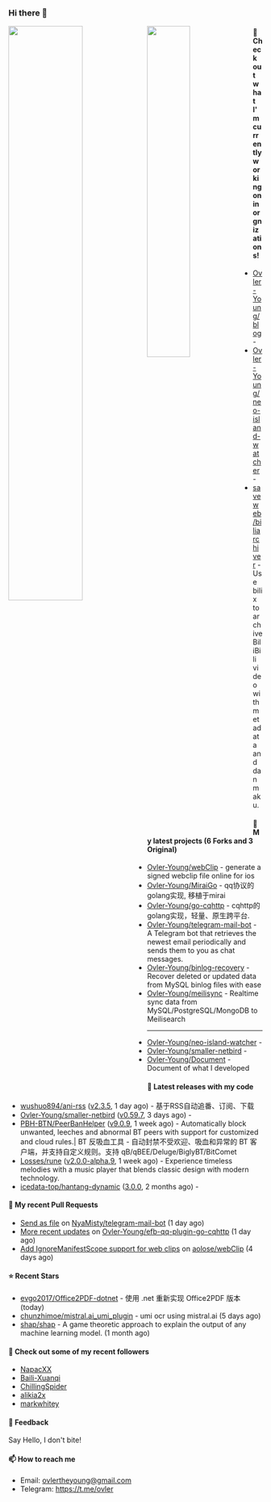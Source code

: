 ### Hi there 👋

<img align="left" width="54%" src="https://github-readme-stats-mauve-one-69.vercel.app/api?username=Ovler-Young&theme=dark&count_private=true&show_icons=true" />
<img align="left" width="41%" src="https://github-readme-stats-mauve-one-69.vercel.app/api/top-langs/?username=Ovler-Young&layout=compact&theme=dark&include_all_commits=true&count_private=true" />

#### 👷 Check out what I'm currently working on in orgnizations!

- [Ovler-Young/blog](https://github.com/Ovler-Young/blog) - 
- [Ovler-Young/neo-island-watcher](https://github.com/Ovler-Young/neo-island-watcher) - 
- [saveweb/biliarchiver](https://github.com/saveweb/biliarchiver) -  Use bilix to archive BiliBili video with metadata and danmaku.

#### 🌱 My latest projects (6 Forks and 3 Original)

- [Ovler-Young/webClip](https://github.com/Ovler-Young/webClip) - generate a signed webclip file online for ios 
- [Ovler-Young/MiraiGo](https://github.com/Ovler-Young/MiraiGo) - qq协议的golang实现, 移植于mirai
- [Ovler-Young/go-cqhttp](https://github.com/Ovler-Young/go-cqhttp) - cqhttp的golang实现，轻量、原生跨平台.
- [Ovler-Young/telegram-mail-bot](https://github.com/Ovler-Young/telegram-mail-bot) - A Telegram bot that retrieves the newest email periodically and sends them to you as chat messages.
- [Ovler-Young/binlog-recovery](https://github.com/Ovler-Young/binlog-recovery) - Recover deleted or updated data from MySQL binlog files with ease
- [Ovler-Young/meilisync](https://github.com/Ovler-Young/meilisync) - Realtime sync data from MySQL/PostgreSQL/MongoDB to Meilisearch
- ---

- [Ovler-Young/neo-island-watcher](https://github.com/Ovler-Young/neo-island-watcher) - 
- [Ovler-Young/smaller-netbird](https://github.com/Ovler-Young/smaller-netbird) - 
- [Ovler-Young/Document](https://github.com/Ovler-Young/Document) - Document of what I developed

#### 🔭 Latest releases with my code

- [wushuo894/ani-rss](https://github.com/wushuo894/ani-rss) ([v2.3.5](https://github.com/wushuo894/ani-rss/releases/tag/v2.3.5), 1 day ago) - 基于RSS自动追番、订阅、下载
- [Ovler-Young/smaller-netbird](https://github.com/Ovler-Young/smaller-netbird) ([v0.59.7](https://github.com/Ovler-Young/smaller-netbird/releases/tag/v0.59.7), 3 days ago) - 
- [PBH-BTN/PeerBanHelper](https://github.com/PBH-BTN/PeerBanHelper) ([v9.0.9](https://github.com/PBH-BTN/PeerBanHelper/releases/tag/v9.0.9), 1 week ago) - Automatically block unwanted, leeches and abnormal BT peers with support for customized and cloud rules.| BT 反吸血工具 - 自动封禁不受欢迎、吸血和异常的 BT 客户端，并支持自定义规则。支持 qB/qBEE/Deluge/BiglyBT/BitComet
- [Losses/rune](https://github.com/Losses/rune) ([v2.0.0-alpha.9](https://github.com/Losses/rune/releases/tag/v2.0.0-alpha.9), 1 week ago) - Experience timeless melodies with a music player that blends classic design with modern technology.
- [icedata-top/hantang-dynamic](https://github.com/icedata-top/hantang-dynamic) ([3.0.0](https://github.com/icedata-top/hantang-dynamic/releases/tag/3.0.0), 2 months ago) - 

#### 🔨 My recent Pull Requests

- [Send as file](https://github.com/NyaMisty/telegram-mail-bot/pull/3) on [NyaMisty/telegram-mail-bot](https://github.com/NyaMisty/telegram-mail-bot) (1 day ago)
- [More recent updates](https://github.com/Ovler-Young/efb-qq-plugin-go-cqhttp/pull/8) on [Ovler-Young/efb-qq-plugin-go-cqhttp](https://github.com/Ovler-Young/efb-qq-plugin-go-cqhttp) (1 day ago)
- [Add IgnoreManifestScope support for web clips](https://github.com/aolose/webClip/pull/1) on [aolose/webClip](https://github.com/aolose/webClip) (4 days ago)

#### ⭐ Recent Stars

- [evgo2017/Office2PDF-dotnet](https://github.com/evgo2017/Office2PDF-dotnet) - 使用 .net 重新实现 Office2PDF 版本 (today)
- [chunzhimoe/mistral.ai_umi_plugin](https://github.com/chunzhimoe/mistral.ai_umi_plugin) - umi ocr using mistral.ai (5 days ago)
- [shap/shap](https://github.com/shap/shap) - A game theoretic approach to explain the output of any machine learning model. (1 month ago)

#### 👯 Check out some of my recent followers

- [NapacXX](https://github.com/NapacXX)
- [Baili-Xuanqi](https://github.com/Baili-Xuanqi)
- [ChillingSpider](https://github.com/ChillingSpider)
- [alikia2x](https://github.com/alikia2x)
- [markwhitey](https://github.com/markwhitey)

#### 💬 Feedback

Say Hello, I don't bite!

#### 📫 How to reach me

- Email: ovlertheyoung@gmail.com
- Telegram: https://t.me/ovler
